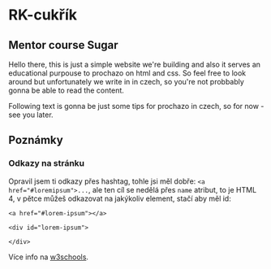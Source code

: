 RK-cukřík
=========

Mentor course Sugar
-------------------

Hello there, this is just a simple website we're building and also it serves an educational purpouse to prochazo on html and css. So feel free to look around but unfortunately we write in in czech, so you're not probbably gonna be able to read the content.

Following text is gonna be just some tips for prochazo in czech, so for now - see you later.

Poznámky
--------

### Odkazy na stránku

Opravil jsem ti odkazy přes hashtag, tohle jsi měl dobře: `<a href="#loremipsum">...`, ale ten cíl se nedělá přes `name` atribut, to je HTML 4, v pětce můžeš odkazovat na jakýkoliv element, stačí aby měl id:

    <a href="#lorem-ipsum"></a>

    <div id="lorem-ipsum">

    </div>

Více info na <a href="http://www.w3schools.com/tags/att_a_name.asp">w3schools</a>.
